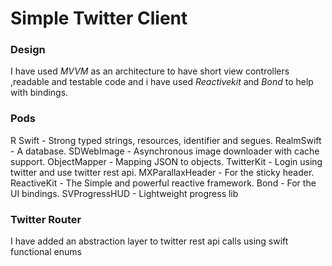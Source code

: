 # Simple Twitter Client

### Design
I have used *MVVM* as an architecture to have short view controllers ,readable and testable code and i have used *Reactivekit* and *Bond* to help with bindings.

### Pods
R Swift - Strong typed strings, resources, identifier and segues.
RealmSwift - A database.
SDWebImage - Asynchronous image downloader with cache support.
ObjectMapper - Mapping JSON to objects.
TwitterKit - Login using twitter and use twitter rest api.
MXParallaxHeader -  For the sticky header.
ReactiveKit -  The Simple and powerful reactive framework.
Bond - For the UI bindings.
SVProgressHUD - Lightweight progress lib

### Twitter Router
I have added an abstraction layer to twitter rest api calls using swift functional enums

 

